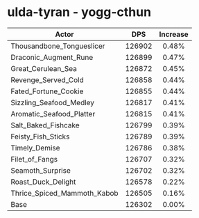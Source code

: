 # ulda-tyran - yogg-cthun
| Actor | DPS | Increase |
|---|:---:|:---:|
|Thousandbone_Tongueslicer|126902|0.48%|
|Draconic_Augment_Rune|126899|0.47%|
|Great_Cerulean_Sea|126872|0.45%|
|Revenge_Served_Cold|126858|0.44%|
|Fated_Fortune_Cookie|126855|0.44%|
|Sizzling_Seafood_Medley|126817|0.41%|
|Aromatic_Seafood_Platter|126815|0.41%|
|Salt_Baked_Fishcake|126799|0.39%|
|Feisty_Fish_Sticks|126789|0.39%|
|Timely_Demise|126786|0.38%|
|Filet_of_Fangs|126707|0.32%|
|Seamoth_Surprise|126702|0.32%|
|Roast_Duck_Delight|126578|0.22%|
|Thrice_Spiced_Mammoth_Kabob|126505|0.16%|
|Base|126302|0.00%|
